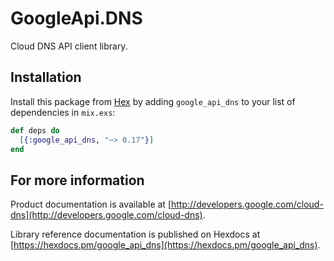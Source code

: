 # GoogleApi.DNS

Cloud DNS API client library.



## Installation

Install this package from [Hex](https://hex.pm) by adding
`google_api_dns` to your list of dependencies in `mix.exs`:

```elixir
def deps do
  [{:google_api_dns, "~> 0.17"}]
end
```

## For more information

Product documentation is available at [http://developers.google.com/cloud-dns](http://developers.google.com/cloud-dns).

Library reference documentation is published on Hexdocs at
[https://hexdocs.pm/google_api_dns](https://hexdocs.pm/google_api_dns).
